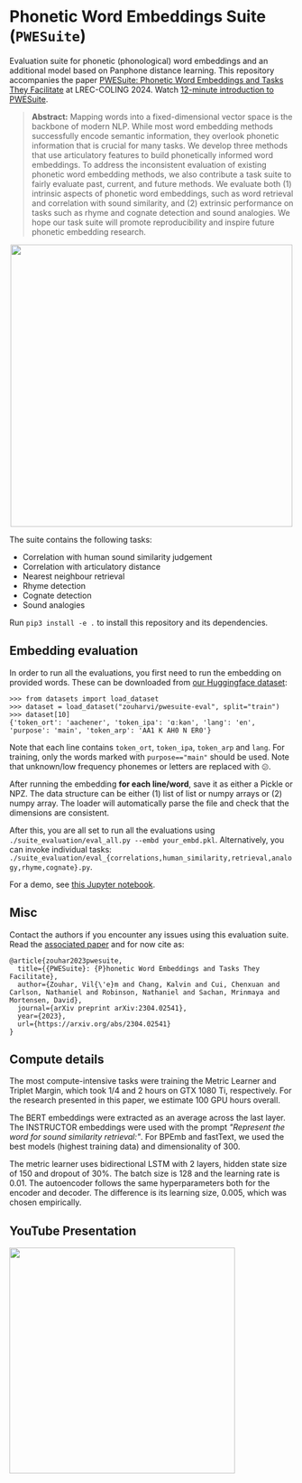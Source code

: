# Phonetic Word Embeddings Suite (`PWESuite`)

Evaluation suite for phonetic (phonological) word embeddings and an additional model based on Panphone distance learning.
This repository accompanies the paper [PWESuite: Phonetic Word Embeddings and Tasks They Facilitate](https://arxiv.org/abs/2304.02541) at LREC-COLING 2024.
Watch [12-minute introduction to PWESuite](https://www.youtube.com/watch?v=XJ9bAPaJlyc).

> **Abstract:** Mapping words into a fixed-dimensional vector space is the backbone of modern NLP. While most word embedding methods successfully encode semantic information, they overlook phonetic information that is crucial for many tasks. We develop three methods that use articulatory features to build phonetically informed word embeddings. To address the inconsistent evaluation of existing phonetic word embedding methods, we also contribute a task suite to fairly evaluate past, current, and future methods. We evaluate both (1) intrinsic aspects of phonetic word embeddings, such as word retrieval and correlation with sound similarity, and (2) extrinsic performance on tasks such as rhyme and cognate detection and sound analogies. We hope our task suite will promote reproducibility and inspire future phonetic embedding research.

<p align="center">
  <img src="https://github.com/zouharvi/pwesuite/assets/7661193/e8db7af0-cccf-425a-8a3c-4f260d5abab7" width="500em">
</p>


The suite contains the following tasks:
- Correlation with human sound similarity judgement
- Correlation with articulatory distance
- Nearest neighbour retrieval
- Rhyme detection
- Cognate detection
- Sound analogies

Run `pip3 install -e .` to install this repository and its dependencies.

## Embedding evaluation

In order to run all the evaluations, you first need to run the embedding on provided words.
These can be downloaded from [our Huggingface dataset](https://huggingface.co/datasets/zouharvi/pwesuite-eval):
```
>>> from datasets import load_dataset
>>> dataset = load_dataset("zouharvi/pwesuite-eval", split="train")
>>> dataset[10]
{'token_ort': 'aachener', 'token_ipa': 'ɑːkən', 'lang': 'en', 'purpose': 'main', 'token_arp': 'AA1 K AH0 N ER0'}
```
Note that each line contains `token_ort`, `token_ipa`, `token_arp` and `lang`.
For training, only the words marked with `purpose=="main"` should be used.
Note that unknown/low frequency phonemes or letters are replaced with `😕`.

After running the embedding **for each line/word**, save it as either a Pickle or NPZ. 
The data structure can be either (1) list of list or numpy arrays or (2) numpy array.
The loader will automatically parse the file and check that the dimensions are consistent.

After this, you are all set to run all the evaluations using `./suite_evaluation/eval_all.py --embd your_embd.pkl`.
Alternatively, you can invoke individual tasks: `./suite_evaluation/eval_{correlations,human_similarity,retrieval,analogy,rhyme,cognate}.py`.

For a demo, see [this Jupyter notebook](meta/demo.ipynb).

## Misc

Contact the authors if you encounter any issues using this evaluation suite.
Read the [associated paper](https://arxiv.org/abs/2304.02541) and for now cite as:

```
@article{zouhar2023pwesuite,
  title={{PWESuite}: {P}honetic Word Embeddings and Tasks They Facilitate},
  author={Zouhar, Vil{\'e}m and Chang, Kalvin and Cui, Chenxuan and Carlson, Nathaniel and Robinson, Nathaniel and Sachan, Mrinmaya and Mortensen, David},
  journal={arXiv preprint arXiv:2304.02541},
  year={2023},
  url={https://arxiv.org/abs/2304.02541}
}
```

## Compute details

The most compute-intensive tasks were training the Metric Learner and Triplet Margin, which took 1/4 and 2 hours on GTX 1080 Ti, respectively.
For the research presented in this paper, we estimate 100 GPU hours overall.

The BERT embeddings were extracted as an average across the last layer.
The INSTRUCTOR embeddings were used with the prompt _"Represent the word for sound similarity retrieval:"_.
For BPEmb and fastText, we used the best models (highest training data) and dimensionality of 300.

The metric learner uses bidirectional LSTM with 2 layers, hidden state size of 150 and dropout of 30%.
The batch size is 128 and the learning rate is 0.01.
The autoencoder follows the same hyperparameters both for the encoder and decoder.
The difference is its learning size, 0.005, which was chosen empirically.

## YouTube Presentation

[<img src="https://img.youtube.com/vi/XJ9bAPaJlyc/maxresdefault.jpg" width=400px>](https://www.youtube.com/watch?v=XJ9bAPaJlyc)

